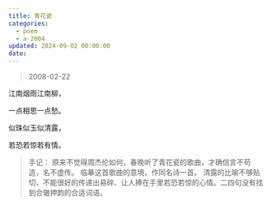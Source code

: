 ```yaml
---
title: 青花瓷
categories:
  - poem
  - a-2004
updated: 2024-09-02 00:00:00
date:
---
```


> 2008-02-22

江南烟雨江南柳，

一点相思一点愁。

似珠似玉似清露，

若恐若惊若有情。

> 手记：
> 原来不觉得周杰伦如何，春晚听了青花瓷的歌曲，才确信言不苟造，名不虚传。 临摹这首歌曲的意境，作同名诗一首。
> 清露的比喻不够贴切，不能很好的传递出易碎、让人捧在手里若恐若惊的心情。二四句没有找到合辙押韵的合适词语。
